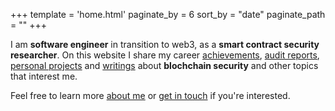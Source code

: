 +++
template = 'home.html'
paginate_by = 6
sort_by = "date"
paginate_path = ""
+++

I am **software engineer** in transition to web3, as a **smart contract security researcher**. On this website I share my career [achievements](/achievements), [audit reports](/audits), [personal projects](/coding) and [writings](/articles) about **blochchain security** and other topics that interest me.

Feel free to learn more [about me](/about) or [get in touch](/contacts) if you're interested.
